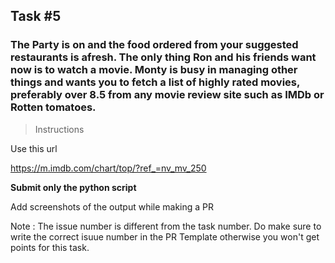 ## Task \#5

### The Party is on and the food ordered from your suggested restaurants is afresh. The only thing Ron and his friends want now is to watch a movie. Monty is busy in managing other things and wants you to fetch a list of highly rated movies, preferably over 8.5 from any movie review site such as IMDb or Rotten tomatoes.




> Instructions

Use this url 

https://m.imdb.com/chart/top/?ref_=nv_mv_250


**Submit only the python script**

Add screenshots of the output while making a PR

Note : The issue number is different from the task number. Do make sure to write the correct isuue number in the PR Template otherwise you won't get points for this task.